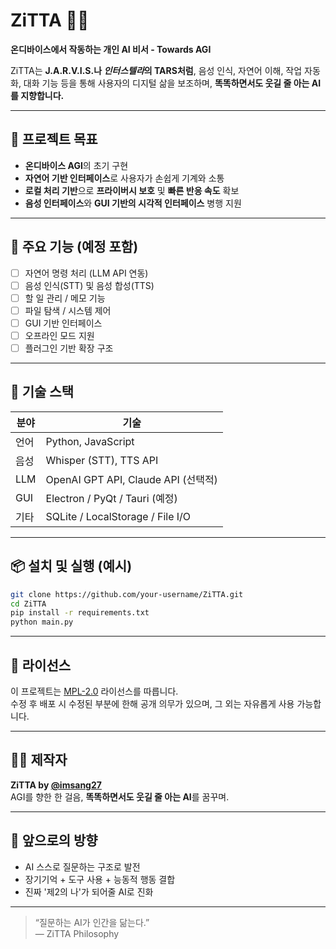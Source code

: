 # ZiTTA 🧠✨  
**온디바이스에서 작동하는 개인 AI 비서 - Towards AGI**

ZiTTA는 **J.A.R.V.I.S.나 *인터스텔라*의 TARS처럼**, 음성 인식, 자연어 이해, 작업 자동화, 대화 기능 등을 통해 사용자의 디지털 삶을 보조하며, **똑똑하면서도 웃길 줄 아는 AI를 지향합니다.**

---

## 🚀 프로젝트 목표

- **온디바이스 AGI**의 초기 구현
- **자연어 기반 인터페이스**로 사용자가 손쉽게 기계와 소통
- **로컬 처리 기반**으로 **프라이버시 보호** 및 **빠른 반응 속도** 확보
- **음성 인터페이스**와 **GUI 기반의 시각적 인터페이스** 병행 지원

---

## 🧩 주요 기능 (예정 포함)

- [ ] 자연어 명령 처리 (LLM API 연동)
- [ ] 음성 인식(STT) 및 음성 합성(TTS)
- [ ] 할 일 관리 / 메모 기능
- [ ] 파일 탐색 / 시스템 제어
- [ ] GUI 기반 인터페이스
- [ ] 오프라인 모드 지원
- [ ] 플러그인 기반 확장 구조

---

## 🔧 기술 스택

| 분야 | 기술 |
|------|------|
| 언어 | Python, JavaScript |
| 음성 | Whisper (STT), TTS API |
| LLM | OpenAI GPT API, Claude API (선택적) |
| GUI | Electron / PyQt / Tauri (예정) |
| 기타 | SQLite / LocalStorage / File I/O |

---

## 📦 설치 및 실행 (예시)

```bash
git clone https://github.com/your-username/ZiTTA.git
cd ZiTTA
pip install -r requirements.txt
python main.py
```

---

## 📄 라이선스

이 프로젝트는 [MPL-2.0](LICENSE) 라이선스를 따릅니다.  
수정 후 배포 시 수정된 부분에 한해 공개 의무가 있으며, 그 외는 자유롭게 사용 가능합니다.

---

## 🙋‍♀️ 제작자

**ZiTTA by [@imsang27](https://github.com/imsang27)**  
AGI를 향한 한 걸음, **똑똑하면서도 웃길 줄 아는 AI**를 꿈꾸며.

---

## 🌱 앞으로의 방향

- AI 스스로 질문하는 구조로 발전
- 장기기억 + 도구 사용 + 능동적 행동 결합
- 진짜 '제2의 나'가 되어줄 AI로 진화

---

> “질문하는 AI가 인간을 닮는다.”  
> — ZiTTA Philosophy
